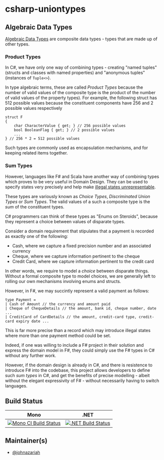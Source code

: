 # csharp-uniontypes

## Algebraic Data Types
[Algebraic Data Types](https://en.wikipedia.org/wiki/Algebraic_data_type) are composite data types - types that are made up of other types.

### Product Types
In C#, we have only one way of combining types - creating "named tuples" (structs and classes with named properties) and "anonymous tuples" (instances of `Tuple<>`). 

In type algebraic terms, these are called _Product Types_ because the number of valid values of the composite type is the product of the number of valid values of the property types). 
For example, the following struct has 512 possible values because the constituent components have 256 and 2 possible values respectively
```
struct F
{
    char CharacterValue { get; } // 256 possible values
    bool BooleanFlag { get; } // 2 possible values
    ...
} // 256 * 2 = 512 possible values
``` 

Such types are commonly used as encapsulation mechanisms, and for keeping related items together.

### Sum Types
However, languages like F# and Scala have another way of combining types which proves to be very useful in Domain Design. They can be used to specify states very precisely and help make [illegal states unrepresentable](http://www.slideshare.net/ScottWlaschin/domain-driven-design-with-the-f-type-system-functional-londoners-2014).

These types are variously known as _Choice Types_, _Discriminated Union Types_ or _Sum Types_. The valid values of a such a composite type is the _sum_ of the constituent types.

C# programmers can think of these types as "Enums on Steroids", because they represent a choice between values of disparate types.

Consider a domain requirement that stipulates that a payment is recorded as exactly one of the following:

* Cash, where we capture a fixed precision number and an associated currency
* Cheque, where we capture information pertinent to the cheque
* Credit Card, where we capture information pertinent to the credit card

In other words, we require to model a _choice_ between disparate things. Without a formal composite type to model choices, we are generally left to rolling our own mechanisms involving enums and structs. 

However, in F#, we may succintly represent a valid payment as follows:

```
type Payment = 
| Cash of Amount // the currency and amount paid
| Cheque of ChequeDetails // the amount, bank id, cheque number, date ...
| CreditCard of CardDetails // the amount, credit-card type, credit-card expiry date ... 
```

This is far more precise than a record which may introduce illegal states where more than one payment method could be set.

Indeed, if one was willing to include a F# project in their solution and express the domain model in F#, they could simply use the F# types in C# without any further work. 

However, if the domain design is already in C#, and there is resistence to introduce F# into the codebase, this project allows developers to define such _sum types_ in C#, and get the benefits of precise modelling - albeit without the elegant expressivity of F# - without necessarily having to switch languages.

## Build Status

Mono | .NET
---- | ----
[![Mono CI Build Status](https://img.shields.io/travis/johnazariah/csharp-sumtypes/master.svg)](https://travis-ci.org/johnazariah/csharp-sumtypes) | [![.NET Build Status](https://img.shields.io/appveyor/ci/johnazariah/csharp-sumtypes/master.svg)](https://ci.appveyor.com/project/johnazariah/csharp-sumtypes)

## Maintainer(s)

- [@johnazariah](https://github.com/johnazariah)
